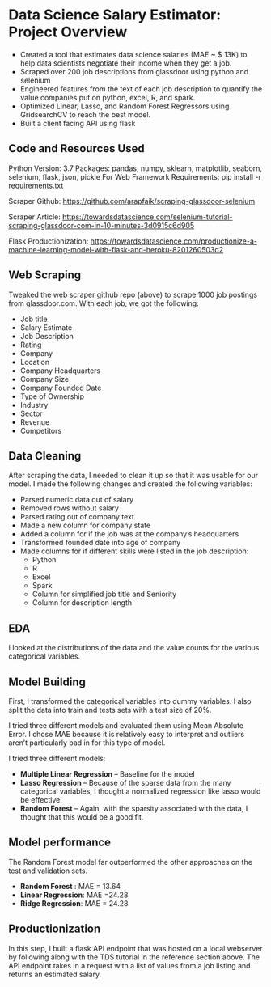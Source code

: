 # Data Science Salary Estimator: Project Overview

  * Created a tool that estimates data science salaries (MAE ~ $ 13K) to help data scientists negotiate their income when they get a job.
  * Scraped over 200 job descriptions from glassdoor using python and selenium
  * Engineered features from the text of each job description to quantify the value companies put on python, excel, R, and spark.
  * Optimized Linear, Lasso, and Random Forest Regressors using GridsearchCV to reach the best model.
  * Built a client facing API using flask
  
  ## Code and Resources Used
  Python Version: 3.7
  Packages: pandas, numpy, sklearn, matplotlib, seaborn, selenium, flask, json, pickle
  For Web Framework Requirements: pip install -r requirements.txt
  
  Scraper Github: https://github.com/arapfaik/scraping-glassdoor-selenium
  
  Scraper Article: https://towardsdatascience.com/selenium-tutorial-scraping-glassdoor-com-in-10-minutes-3d0915c6d905
  
  Flask Productionization: https://towardsdatascience.com/productionize-a-machine-learning-model-with-flask-and-heroku-8201260503d2

## Web Scraping
Tweaked the web scraper github repo (above) to scrape 1000 job postings from glassdoor.com. With each job, we got the following:

* Job title
* Salary Estimate
* Job Description
* Rating
* Company
* Location
* Company Headquarters
* Company Size
* Company Founded Date
* Type of Ownership
* Industry
* Sector
* Revenue
* Competitors

## Data Cleaning
After scraping the data, I needed to clean it up so that it was usable for our model. I made the following changes and created the following variables:

* Parsed numeric data out of salary
* Removed rows without salary
* Parsed rating out of company text
* Made a new column for company state
* Added a column for if the job was at the company’s headquarters
* Transformed founded date into age of company
* Made columns for if different skills were listed in the job description:
   * Python
   * R
   * Excel
   * Spark
   * Column for simplified job title and Seniority
   * Column for description length
## EDA
I looked at the distributions of the data and the value counts for the various categorical variables.

## Model Building
First, I transformed the categorical variables into dummy variables. I also split the data into train and tests sets with a test size of 20%.

I tried three different models and evaluated them using Mean Absolute Error. I chose MAE because it is relatively easy to interpret and outliers aren’t particularly bad in for this type of model.

I tried three different models:
   * **Multiple Linear Regression** – Baseline for the model
   * **Lasso Regression** – Because of the sparse data from the many categorical variables, I thought a normalized regression like lasso would be effective.
   * **Random Forest** – Again, with the sparsity associated with the data, I thought that this would be a good fit.

## Model performance
The Random Forest model far outperformed the other approaches on the test and validation sets.

   * **Random Forest** : MAE = 13.64
   * **Linear Regression**: MAE =24.28
   * **Ridge Regression**: MAE = 24.28

## Productionization
In this step, I built a flask API endpoint that was hosted on a local webserver by following along with the TDS tutorial in the reference section above. The API endpoint takes in a request with a list of values from a job listing and returns an estimated salary.
